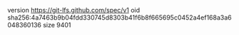 version https://git-lfs.github.com/spec/v1
oid sha256:4a7463b9b04fdd330745d8303b41f6b8f665695c0452a4ef168a3a6048360136
size 9401
